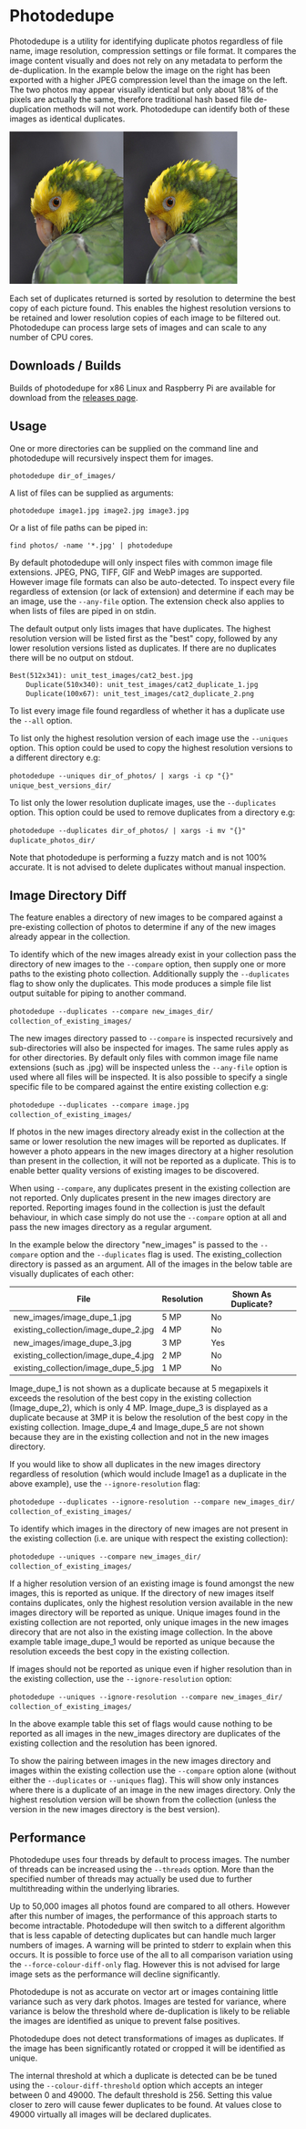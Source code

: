 # Photodedupe
Photodedupe is a utility for identifying duplicate photos regardless of file name, image resolution, compression settings or file format. It compares the image content visually and does not rely on any metadata to perform the de-duplication. In the example below the image on the right has been exported with a higher JPEG compression level than the image on the left. The two photos may appear visually identical but only about 18% of the pixels are actually the same, therefore traditional hash based file de-duplication methods will not work. Photodedupe can identify both of these images as identical duplicates.

<img src="unit_test_images/parrot1_best.jpg" width="200" /><img src="unit_test_images/parrot1_duplicate_2.jpg" width="200" />

Each set of duplicates returned is sorted by resolution to determine the best copy of each picture found. This enables the highest resolution versions to be retained and lower resolution copies of each image to be filtered out. Photodedupe can process large sets of images and can scale to any number of CPU cores.

## Downloads / Builds

Builds of photodedupe for x86 Linux and Raspberry Pi are available for download from the [releases page](https://github.com/InexplicableMagic/photodedupe/releases/).

## Usage

One or more directories can be supplied on the command line and photodedupe will recursively inspect them for images.

```
photodedupe dir_of_images/
```

A list of files can be supplied as arguments:

```
photodedupe image1.jpg image2.jpg image3.jpg
```

Or a list of file paths can be piped in:

```
find photos/ -name '*.jpg' | photodedupe
```

By default photodedupe will only inspect files with common image file extensions. JPEG, PNG, TIFF, GIF and WebP images are supported. However image file formats can also be auto-detected. To inspect every file regardless of extension (or lack of extension) and determine if each may be an image, use the ```--any-file``` option. The extension check also applies to when lists of files are piped in on stdin.

The default output only lists images that have duplicates. The highest resolution version will be listed first as the "best" copy, followed by any lower resolution versions listed as duplicates. If there are no duplicates there will be no output on stdout.

```
Best(512x341): unit_test_images/cat2_best.jpg
	Duplicate(510x340): unit_test_images/cat2_duplicate_1.jpg
	Duplicate(100x67): unit_test_images/cat2_duplicate_2.png
```

To list every image file found regardless of whether it has a duplicate use the ```--all``` option.

To list only the highest resolution version of each image use the ```--uniques``` option. This option could be used to copy the highest resolution versions to a different directory e.g:

```photodedupe --uniques dir_of_photos/ | xargs -i cp "{}" unique_best_versions_dir/```

To list only the lower resolution duplicate images, use the ```--duplicates``` option. This option could be used to remove duplicates from a directory e.g:

```photodedupe --duplicates dir_of_photos/ | xargs -i mv "{}" duplicate_photos_dir/```

Note that photodedupe is performing a fuzzy match and is not 100% accurate. It is not advised to delete duplicates without manual inspection.

## Image Directory Diff

The feature enables a directory of new images to be compared against a pre-existing collection of photos to determine if any of the new images already appear in the collection.

To identify which of the new images already exist in your collection pass the directory of new images to the ``--compare`` option, then supply one or more paths to the existing photo collection. Additionally supply the ```--duplicates``` flag to show only the duplicates. This mode produces a simple file list output suitable for piping to another command.

```photodedupe --duplicates --compare new_images_dir/ collection_of_existing_images/```

The new images directory passed to ```--compare``` is inspected recursively and sub-directories will also be inspected for images. The same rules apply as for other directories. By default only files with common image file name extensions (such as .jpg) will be inspected unless the ```--any-file``` option is used where all files will be inspected. It is also possible to specify a single specific file to be compared against the entire existing collection e.g:

```photodedupe --duplicates --compare image.jpg collection_of_existing_images/```

If photos in the new images directory already exist in the collection at the same or lower resolution the new images will be reported as duplicates. If however a photo appears in the new images directory at a higher resolution than present in the collection, it will not be reported as a duplicate. This is to enable better quality versions of existing images to be discovered.

When using ```--compare```, any duplicates present in the existing collection are not reported. Only duplicates present in the new images directory are reported. Reporting images found in the collection is just the default behaviour, in which case simply do not use the ```--compare``` option at all and pass the new images directory as a regular argument.

In the example below the directory "new_images" is passed to the ```--compare``` option and the ```--duplicates``` flag is used. The existing_collection directory is passed as an argument. All of the images in the below table are visually duplicates of each other:

|File|Resolution|Shown As Duplicate?|
|----|----------|------------------|
|new_images/image\_dupe\_1.jpg|5 MP|No|
|existing_collection/image\_dupe\_2.jpg|4 MP|No|
|new_images/image\_dupe\_3.jpg|3 MP|Yes|
|existing_collection/image\_dupe\_4.jpg|2 MP|No|
|existing_collection/image\_dupe\_5.jpg|1 MP|No|

Image\_dupe\_1 is not shown as a duplicate because at 5 megapixels it exceeds the resolution of the best copy in the existing collection (Image\_dupe\_2), which is only 4 MP. Image\_dupe\_3 is displayed as a duplicate because at 3MP it is below the resolution of the best copy in the existing collection. Image\_dupe\_4 and Image\_dupe\_5 are not shown because they are in the existing collection and not in the new images directory.

If you would like to show all duplicates in the new images directory regardless of resolution (which would include Image1 as a duplicate in the above example), use the ```--ignore-resolution``` flag:

```photodedupe --duplicates --ignore-resolution --compare new_images_dir/ collection_of_existing_images/```

To identify which images in the directory of new images are not present in the existing collection (i.e. are unique with respect the existing collection):

```photodedupe --uniques --compare new_images_dir/ collection_of_existing_images/```

If a higher resolution version of an existing image is found amongst the new images, this is reported as unique. If the directory of new images itself contains duplicates, only the highest resolution version available in the new images directory will be reported as unique. Unique images found in the existing collection are not reported, only unique images in the new images direcory that are not also in the existing image collection. In the above example table image_dupe_1 would be reported as unique because the resolution exceeds the best copy in the existing collection.

If images should not be reported as unique even if higher resolution than in the existing collection, use the ```--ignore-resolution``` option:

```photodedupe --uniques --ignore-resolution --compare new_images_dir/ collection_of_existing_images/```

In the above example table this set of flags would cause nothing to be reported as all images in the new_images directory are duplicates of the existing collection and the resolution has been ignored.

To show the pairing between images in the new images directory and images within the existing collection use the ```--compare``` option alone (without either the ```--duplicates``` or ```--uniques``` flag). This will show only instances where there is a duplicate of an image in the new images directory. Only the highest resolution version will be shown from the collection (unless the version in the new images directory is the best version).

## Performance

Photodedupe uses four threads by default to process images. The number of threads can be increased using the ``--threads`` option. More than the specified number of threads may actually be used due to further multithreading within the underlying libraries.

Up to 50,000 images all photos found are compared to all others. However after this number of images, the performance of this approach starts to become intractable. Photodedupe will then switch to a different algorithm that is less capable of detecting duplicates but can handle much larger numbers of images. A warning will be printed to stderr to explain when this occurs. It is possible to force use of the all to all comparison variation using the ```--force-colour-diff-only``` flag. However this is not advised for large image sets as the performance will decline significantly. 

Photodedupe is not as accurate on vector art or images containing little variance such as very dark photos. Images are tested for variance, where variance is below the threshold where de-duplication is likely to be reliable the images are identified as unique to prevent false positives.

Photodedupe does not detect transformations of images as duplicates. If the image has been significantly rotated or cropped it will be identified as unique.

The internal threshold at which a duplicate is detected can be be tuned using the ```--colour-diff-threshold``` option which accepts an integer between 0 and 49000. The default threshold is 256. Setting this value closer to zero will cause fewer duplicates to be found. At values close to 49000 virtually all images will be declared duplicates.
